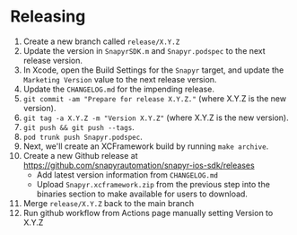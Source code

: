 Releasing
=========

1. Create a new branch called `release/X.Y.Z`
1. Update the version in `SnapyrSDK.m` and `Snapyr.podspec` to the next release version.
1. In Xcode, open the Build Settings for the `Snapyr` target, and update the `Marketing Version` value to the next release version.
1. Update the `CHANGELOG.md` for the impending release.
1. `git commit -am "Prepare for release X.Y.Z."` (where X.Y.Z is the new version).
1. `git tag -a X.Y.Z -m "Version X.Y.Z"` (where X.Y.Z is the new version).
1. `git push && git push --tags`.
1. `pod trunk push Snapyr.podspec`.
1. Next, we'll create an XCFramework build by running `make archive`.
1. Create a new Github release at https://github.com/snapyrautomation/snapyr-ios-sdk/releases
     * Add latest version information from `CHANGELOG.md`
     * Upload `Snapyr.xcframework.zip` from the previous step into the binaries section to make available for users to download.
1. Merge `release/X.Y.Z` back to the main branch
1. Run github workflow from Actions page manually setting Version to X.Y.Z
